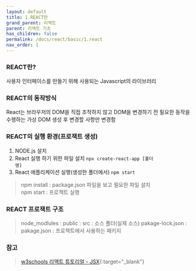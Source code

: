 ```yaml
---
layout: default
title: 1.REACT란
grand_parent: 리액트
parent: 리액트 기초
has_children: false
permalink: /docs/react/basic/1.react
nav_order: 1
---
```




### **REACT란?**   

사용자 인터페이스를 만들기 위해 사용되는 Javascript의 라이브러리


### **REACT의 동작방식**  

React는 브라우저의 DOM을 직접 조작하지 않고 DOM을 변경하기 전 필요한 동작을 수행하는 가상 DOM 생성 후 변경할 사항만 변경함


### **REACT의 실행 환경(프로잭트 생성)**

1. NODE.js 설치
2. React 실행 하기 위한 파일 설치 <code>npx create-react-app [폴더 명]</code>  
3. React 애플리케이션 실행(생성한 폴더에서) <code>npm start</code>

> npm install : package.json 파일을 보고 필요한 파일 설치  
> npm start : 프로젝트 실행







### **REACT 프로잭트 구조**
>node_modlules :
>public :
>src : 소스 폴더(실제 소스)
>pakage-lock.json : 
>pakage.json : 프로젝트에서 사용하는 패키지




### **참고**

> [w3schools 리액트 튜토리얼 - JSX](https://www.w3schools.com/REACT/default.asp){:target="_blank"}
